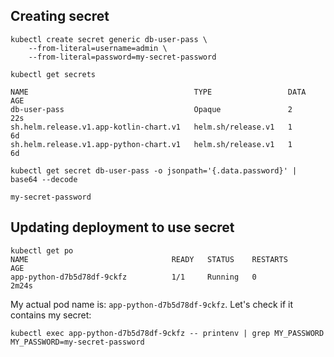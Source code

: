 ## Creating secret

```
kubectl create secret generic db-user-pass \
    --from-literal=username=admin \
    --from-literal=password=my-secret-password
```

`kubectl get secrets`
```
NAME                                     TYPE                 DATA   AGE
db-user-pass                             Opaque               2      22s
sh.helm.release.v1.app-kotlin-chart.v1   helm.sh/release.v1   1      6d
sh.helm.release.v1.app-python-chart.v1   helm.sh/release.v1   1      6d
```

`kubectl get secret db-user-pass -o jsonpath='{.data.password}' | base64 --decode`
```
my-secret-password
```


## Updating deployment to use secret
```
kubectl get po
NAME                                READY   STATUS    RESTARTS      AGE
app-python-d7b5d78df-9ckfz          1/1     Running   0             2m24s
```
My actual pod name is: `app-python-d7b5d78df-9ckfz`.
Let's check if it contains my secret:
```
kubectl exec app-python-d7b5d78df-9ckfz -- printenv | grep MY_PASSWORD
MY_PASSWORD=my-secret-password
```